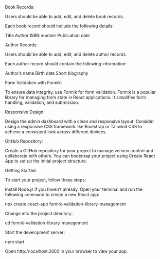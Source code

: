 Book Records:

Users should be able to add, edit, and delete book records.

Each book record should include the following details:

Title
Author
ISBN number
Publication date

Author Records:

Users should be able to add, edit, and delete author records.

Each author record should contain the following information:

Author’s name
Birth date
Short biography

Form Validation with Formik:

To ensure data integrity, use Formik for form validation. Formik is a popular library for managing form state in React applications. It simplifies form handling, validation, and submission.

Responsive Design:

Design the admin dashboard with a clean and responsive layout.
Consider using a responsive CSS framework like Bootstrap or Tailwind CSS to achieve a consistent look across different devices.

GitHub Repository:

Create a GitHub repository for your project to manage version control and collaborate with others.
You can bootstrap your project using Create React App to set up the initial project structure.

Getting Started:

To start your project, follow these steps:

Install Node.js if you haven’t already.
Open your terminal and run the following command to create a new React app:

npx create-react-app formik-validation-library-management

Change into the project directory:

cd formik-validation-library-management

Start the development server:

npm start

Open http://localhost:3000 in your browser to view your app.
